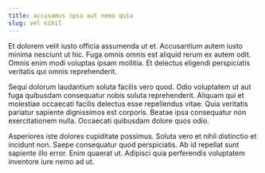```yaml
---
title: accusamus ipsa aut nemo quia
slug: vel nihil
---
```


Et dolorem velit iusto officia assumenda ut et. Accusantium autem iusto minima nesciunt ut hic. Fuga omnis omnis est aliquid rerum ex autem odit. Omnis enim modi voluptas ipsam mollitia. Et delectus eligendi perspiciatis veritatis qui omnis reprehenderit.

Sequi dolorum laudantium soluta facilis vero quod. Odio voluptatem ut aut fuga quibusdam consequatur nobis soluta reprehenderit. Aliquam qui et molestiae occaecati facilis delectus esse repellendus vitae. Quia veritatis pariatur sapiente dignissimos est corporis. Beatae ipsa consequatur non exercitationem nulla. Occaecati quibusdam dolore quos odio.

Asperiores iste dolores cupiditate possimus. Soluta vero et nihil distinctio et incidunt non. Saepe consequatur quod perspiciatis. Ab id repellat sunt sapiente illo error. Enim quaerat ut. Adipisci quia perferendis voluptatem inventore iure nemo ad ut.
